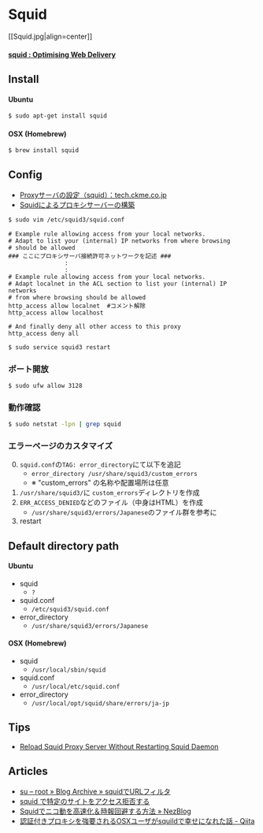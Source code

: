 # Squid

[[Squid.jpg|align=center]]

<div id="gollum-heading">
  <h4>
    <a href="http://www.squid-cache.org/">squid : Optimising Web Delivery</a>
  </h4>
</div>


## Install

#### Ubuntu
```sh
$ sudo apt-get install squid
```

#### OSX (Homebrew)
```sh
$ brew install squid
```


## Config

- [Proxyサーバの設定（squid）：tech.ckme.co.jp](http://tech.ckme.co.jp/proxy.shtml)
- [Squidによるプロキシサーバーの構築](http://linux.kororo.jp/cont/server/squid.php)

```sh
$ sudo vim /etc/squid3/squid.conf
```

    # Example rule allowing access from your local networks.
    # Adapt to list your (internal) IP networks from where browsing
    # should be allowed
    ### ここにプロキシサーバ接続許可ネットワークを記述 ###
                    :
                    :
    # Example rule allowing access from your local networks.
    # Adapt localnet in the ACL section to list your (internal) IP networks
    # from where browsing should be allowed
    http_access allow localnet  #コメント解除
    http_access allow localhost
    
    # And finally deny all other access to this proxy
    http_access deny all

```sh
$ sudo service squid3 restart
```

### ポート開放

```sh
$ sudo ufw allow 3128
```

### 動作確認

```sh
$ sudo netstat -lpn | grep squid
```

### エラーページのカスタマイズ
0. `squid.conf`の`TAG: error_directory`にて以下を追記
    - `error_directory /usr/share/squid3/custom_errors`
    - ※ "custom_errors" の名称や配置場所は任意
0. `/usr/share/squid3/`に `custom_errors`ディレクトリを作成
0. `ERR_ACCESS_DENIED`などのファイル（中身はHTML）を作成
    - `/usr/share/squid3/errors/Japanese`のファイル群を参考に
0. restart


## Default directory path

#### Ubuntu
- squid
    - `?`
- squid.conf
    - `/etc/squid3/squid.conf`
- error_directory
    - `/usr/share/squid3/errors/Japanese`

#### OSX (Homebrew)
- squid
    - `/usr/local/sbin/squid`
- squid.conf
    - `/usr/local/etc/squid.conf`
- error_directory
    - `/usr/local/opt/squid/share/errors/ja-jp`


## Tips
- [Reload Squid Proxy Server Without Restarting Squid Daemon](http://www.cyberciti.biz/faq/howto-linux-unix-bsd-appleosx-reload-squid-conf-file/)


## Articles
- [su – root » Blog Archive » squidでURLフィルタ](http://www.p-runner.net/wordpress/?p=275)
- [squid で特定のサイトをアクセス拒否する](http://futuremix.org/2005/07/squid-access-deny)
- [Squidでニコ動を高速化＆時報回避する方法 » NezBlog](http://blog.nezweb.net/archives/118)
- [認証付きプロキシを強要されるOSXユーザがsquildで幸せになれた話 - Qiita](http://qiita.com/kmats@github/items/8a41c942e079c7a95919)